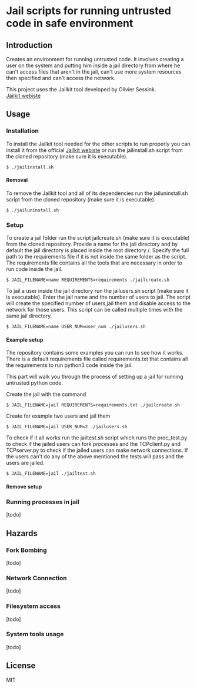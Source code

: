 # Jail scripts for running untrusted code in safe environment
## Introduction
Creates an environment for running untrusted code. It involves creating a user on
the system and putting him inside a jail directory from where he can't
access files that aren't in the jail, can't use more system resources then specified and
can't access the network.

This project uses the Jailkit tool developed by Olivier Sessink.  
[Jailkit webiste](https://olivier.sessink.nl/jailkit/)

## Usage
### Installation 
To install the Jailkit tool needed for the other 
scripts to run properly you can install it from the official 
[Jailkit webiste](https://olivier.sessink.nl/jailkit/) or run 
the jailinstall.sh script from the cloned repository 
(make sure it is executable).
````
$ ./jailinstall.sh
````
#### Removal
To remove the Jailkit tool and all of its dependencies run the
jailuninstall.sh script from the cloned repository
(make sure it is executable).
````
$ ./jailuninstall.sh
````
### Setup
To create a jail folder run the script jailcreate.sh (make sure it is executable)
from the cloned repository. Provide a name for the jail directory
and by default the jail directory is placed inside the root directory /. Specify the full
path to the requirements file if it is not inside the same folder as the script.   
The requirements file contains all the 
tools that are necessary in order to run code inside the jail.
````
$ JAIL_FILENAME=name REQUIREMENTS=requirements ./jailcreate.sh
````

To jail a user inside the jail directory run the jailusers.sh 
script (make sure it is executable). Enter the jail name and the 
number of users to jail. The script will create the specified number
of users,jail them and disable access to the network for those users.
This script can be called multiple times with 
the same jail directory.  
````
$ JAIL_FILENAME=name USER_NUM=user_num ./jailusers.sh
````

#### Example setup
The repository contains some examples you can run to see how 
it works. There is a default requirements file called requirements.txt
that contains all the requirements to run python3 code inside the jail.

This part will walk you through the process of setting up a jail for running
untrusted python code.

Create the jail with the command
````
$ JAIL_FILENAME=jail REQUIREMENTS=requirements.txt ./jailcreate.sh
````

Create for example two users and jail them
````
$ JAIL_FILENAME=jail USER_NUM=2 ./jailusers.sh
````
To check if it all works run the jailtest.sh script which runs the 
proc_test.py to check if the jailed users can fork processes
and the TCPclient.py and TCPserver.py to check if
the jailed users can make network connections. If the users can't do any of
the above mentioned the tests will pass and the users are jailed.
````
$ JAIL_FILENAME=jail ./jailtest.sh
````
#### Remove setup


### Running processes in jail
[todo]

## Hazards
### Fork Bombing
[todo]

### Network Connection
[todo]

### Filesystem access
[todo]

### System tools usage
[todo]

## License
MIT

